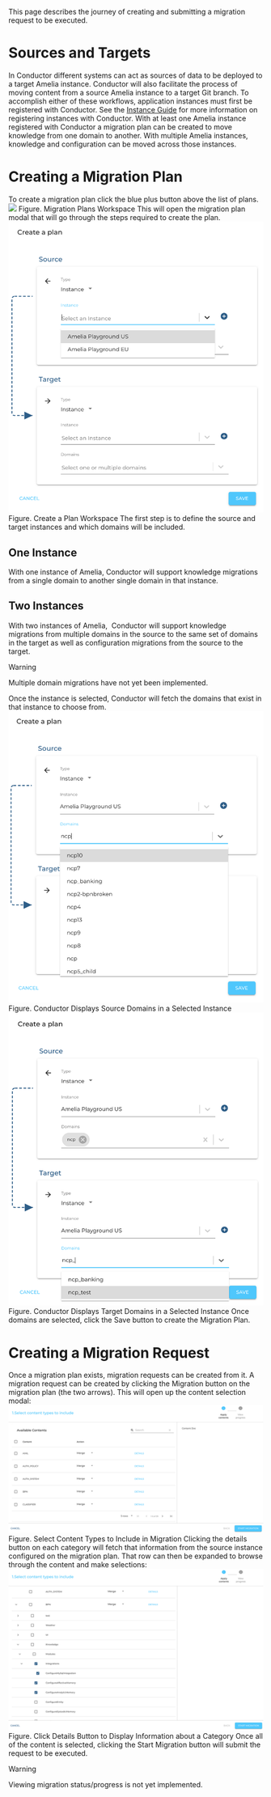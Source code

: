 This page describes the journey of creating and submitting a migration request to be executed.
# Sources and Targets
In Conductor different systems can act as sources of data to be deployed to a target Amelia instance. Conductor will also facilitate the process of moving content from a source Amelia instance to a target Git branch. To accomplish either of these workflows, application instances must first be registered with Conductor. See the [Instance Guide](https://docs.amelia.com/display/AmeliaDocsV4/Instance+Guide) for more information on registering instances with Conductor.
With at least one Amelia instance registered with Conductor a migration plan can be created to move knowledge from one domain to another. With multiple Amelia instances, knowledge and configuration can be moved across those instances.
# Creating a Migration Plan
To create a migration plan click the blue plus button above the list of plans.
![](attachments/32510238/32510239.png)
Figure. Migration Plans Workspace
This will open the migration plan modal that will go through the steps required to create the plan.
![](attachments/32510238/32510240.png)
Figure. Create a Plan Workspace
The first step is to define the source and target instances and which domains will be included.
## One Instance
With one instance of Amelia, Conductor will support knowledge migrations from a single domain to another single domain in that instance.
## Two Instances
With two instances of Amelia,  Conductor will support knowledge migrations from multiple domains in the source to the same set of domains in the target as well as configuration migrations from the source to the target.
> [!warning]  
>
> Multiple domain migrations have not yet been implemented.

Once the instance is selected, Conductor will fetch the domains that exist in that instance to choose from.
![](attachments/32510238/32510241.png)
Figure. Conductor Displays Source Domains in a Selected Instance
![](attachments/32510238/32510242.png)
Figure. Conductor Displays Target Domains in a Selected Instance
Once domains are selected, click the Save button to create the Migration Plan.
# Creating a Migration Request
Once a migration plan exists, migration requests can be created from it. A migration request can be created by clicking the Migration button on the migration plan (the two arrows). This will open up the content selection modal:
![](attachments/32510238/32510243.png)
Figure. Select Content Types to Include in Migration
Clicking the details button on each category will fetch that information from the source instance configured on the migration plan. That row can then be expanded to browse through the content and make selections:
![](attachments/32510238/32510244.png)
Figure. Click Details Button to Display Information about a Category
Once all of the content is selected, clicking the Start Migration button will submit the request to be executed.
> [!warning]  
>
> Viewing migration status/progress is not yet implemented.

